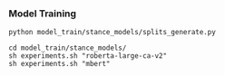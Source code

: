 
### Model Training

```
python model_train/stance_models/splits_generate.py

cd model_train/stance_models/
sh experiments.sh "roberta-large-ca-v2"
sh experiments.sh "mbert"
```